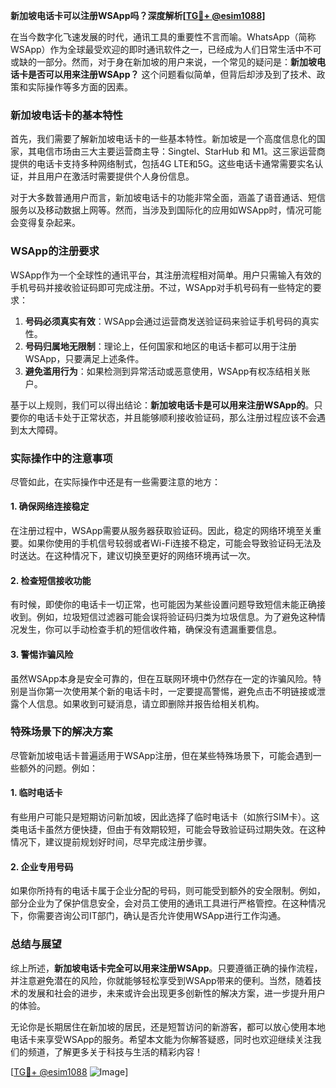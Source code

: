 **新加坡电话卡可以注册WSApp吗？深度解析[[TG💪+ @esim1088](https://t.me/s/esim1088)]**

在当今数字化飞速发展的时代，通讯工具的重要性不言而喻。WhatsApp（简称WSApp）作为全球最受欢迎的即时通讯软件之一，已经成为人们日常生活中不可或缺的一部分。然而，对于身在新加坡的用户来说，一个常见的疑问是：**新加坡电话卡是否可以用来注册WSApp？** 这个问题看似简单，但背后却涉及到了技术、政策和实际操作等多方面的因素。

### 新加坡电话卡的基本特性

首先，我们需要了解新加坡电话卡的一些基本特性。新加坡是一个高度信息化的国家，其电信市场由三大主要运营商主导：Singtel、StarHub 和 M1。这三家运营商提供的电话卡支持多种网络制式，包括4G LTE和5G。这些电话卡通常需要实名认证，并且用户在激活时需要提供个人身份信息。

对于大多数普通用户而言，新加坡电话卡的功能非常全面，涵盖了语音通话、短信服务以及移动数据上网等。然而，当涉及到国际化的应用如WSApp时，情况可能会变得复杂起来。

### WSApp的注册要求

WSApp作为一个全球性的通讯平台，其注册流程相对简单。用户只需输入有效的手机号码并接收验证码即可完成注册。不过，WSApp对手机号码有一些特定的要求：

1. **号码必须真实有效**：WSApp会通过运营商发送验证码来验证手机号码的真实性。
2. **号码归属地无限制**：理论上，任何国家和地区的电话卡都可以用于注册WSApp，只要满足上述条件。
3. **避免滥用行为**：如果检测到异常活动或恶意使用，WSApp有权冻结相关账户。

基于以上规则，我们可以得出结论：**新加坡电话卡是可以用来注册WSApp的**。只要你的电话卡处于正常状态，并且能够顺利接收验证码，那么注册过程应该不会遇到太大障碍。

### 实际操作中的注意事项

尽管如此，在实际操作中还是有一些需要注意的地方：

#### 1. 确保网络连接稳定
在注册过程中，WSApp需要从服务器获取验证码。因此，稳定的网络环境至关重要。如果你使用的手机信号较弱或者Wi-Fi连接不稳定，可能会导致验证码无法及时送达。在这种情况下，建议切换至更好的网络环境再试一次。

#### 2. 检查短信接收功能
有时候，即使你的电话卡一切正常，也可能因为某些设置问题导致短信未能正确接收到。例如，垃圾短信过滤器可能会误将验证码归类为垃圾信息。为了避免这种情况发生，你可以手动检查手机的短信收件箱，确保没有遗漏重要信息。

#### 3. 警惕诈骗风险
虽然WSApp本身是安全可靠的，但在互联网环境中仍然存在一定的诈骗风险。特别是当你第一次使用某个新的电话卡时，一定要提高警惕，避免点击不明链接或泄露个人信息。如果收到可疑消息，请立即删除并报告给相关机构。

### 特殊场景下的解决方案

尽管新加坡电话卡普遍适用于WSApp注册，但在某些特殊场景下，可能会遇到一些额外的问题。例如：

#### 1. 临时电话卡
有些用户可能只是短期访问新加坡，因此选择了临时电话卡（如旅行SIM卡）。这类电话卡虽然方便快捷，但由于有效期较短，可能会导致验证码过期失效。在这种情况下，建议提前规划好时间，尽早完成注册步骤。

#### 2. 企业专用号码
如果你所持有的电话卡属于企业分配的号码，则可能受到额外的安全限制。例如，部分企业为了保护信息安全，会对员工使用的通讯工具进行严格管控。在这种情况下，你需要咨询公司IT部门，确认是否允许使用WSApp进行工作沟通。

### 总结与展望

综上所述，**新加坡电话卡完全可以用来注册WSApp**。只要遵循正确的操作流程，并注意避免潜在的风险，你就能够轻松享受到WSApp带来的便利。当然，随着技术的发展和社会的进步，未来或许会出现更多创新性的解决方案，进一步提升用户的体验。

无论你是长期居住在新加坡的居民，还是短暂访问的新游客，都可以放心使用本地电话卡来享受WSApp的服务。希望本文能为你解答疑惑，同时也欢迎继续关注我们的频道，了解更多关于科技与生活的精彩内容！

[[TG💪+ @esim1088](https://t.me/s/esim1088) ![Image](https://i.postimg.cc/4NQfJmqS/Snipaste-2025-05-13-00-14-12.png)]